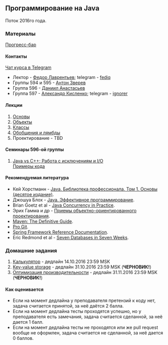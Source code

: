 ## Программирование на Java

Поток 2016го года.

### Материалы

[Прогресс-бар](https://docs.google.com/spreadsheets/d/1oPpxy26PrXxCu2bypKvkPSyBGBfljd5K6C3si8UhIDQ/edit?usp=sharing)

#### Контакты

[Чат курса в Telegram](https://telegram.me/joinchat/BYmS6wmR7ocV3sje1JI17g)

* Лектор - [Федор Лаврентьев](https://github.com/fediq); telegram - [fediq](https://telegram.me/fediq)
* Группы 594 и 595 - [Антон Зверев](https://github.com/malchun)
* Группа 596 - [Даниил Анастасьев](https://github.com/DanAnastasyev)
* Группа 597 - [Александр Кисленко](https://github.com/ignorer); telegram - [ignorer](https://telegram.me/ignorer)

#### Лекции

1. [Основы](http://www.slideshare.net/FedorLavrentyev/java-01-65838055)
2. [Объекты](http://www.slideshare.net/FedorLavrentyev/java-02-65838195)
3. [Классы](http://www.slideshare.net/FedorLavrentyev/programming-java-lection-03-classes-lavrentyev-fedor)
4. [Обобщения и лямбды](http://www.slideshare.net/FedorLavrentyev/programmning-java-lection-04-generics-and-lambdas-lavrentyev-fedor)
5. Проектирование - TBD

#### Семинары 596-ой группы
1. [Java vs C++; Работа с исключениям и I/O](https://yadi.sk/d/meyw4Nv1wUrzc)  
[Примеры кода](https://github.com/DanAnastasyev/mipt-java-2016/tree/master/seminars/src/ru/mipt/java2016/seminars/seminar1)

#### Рекомендуемая литература

* Кей Хорстманн - [Java. Библиотека профессионала. Том 1. Основы (десятое издание)](https://www.ozon.ru/context/detail/id/137377512/).
* Джошуа Блох - [Java. Эффективное программирование](https://www.ozon.ru/context/detail/id/1259354/).
* Brian Goetz et al - [Java Concurrency in Practice](http://www.ozon.ru/context/detail/id/3174887/).
* Эрих Гамма и др - [Приемы объектно-ориентированного проектирования](https://www.ozon.ru/context/detail/id/2457392/).
* [Maven: The Definitive Guide](http://shop.oreilly.com/product/9780596517335.do).
* [Pro Git](https://git-scm.com/book/ru/v1).
* [Spring Framework Reference Documentation](http://docs.spring.io/spring/docs/current/spring-framework-reference/html/).
* Eric Redmond et al - [Seven Databases in Seven Weeks](http://shop.oreilly.com/product/9781934356920.do).

### Домашние задания

1. [Калькулятор](tasks/01-Calculator.md) - дедлайн 14.10.2016 23:59 MSK
2. [Key-value storage](tasks/02-KeyValueStorage.md) - дедлайн 31.10.2016 23:59 MSK (**ЧЕРНОВИК!**)
3. [Оптимизация производительности](tasks/03-Performance.md) - дедлайн 31.11.2016 23:59 MSK (**ЧЕРНОВИК!**)

#### Как оценивается

* Если на момент дедлайна у преподавателя претензий к коду нет, задача считается принятой, за неё даётся 2 балла.
* Если на момент дедлайна тесты проходятся успешно, но у преподавателя есть замечания, задача считается сделанной, за неё дается 1 балл.
* Если на момент дедлайна тесты не проходятся или же pull request вообще не оформлен, задача считается не сделанной, за неё дается 0 баллов.
